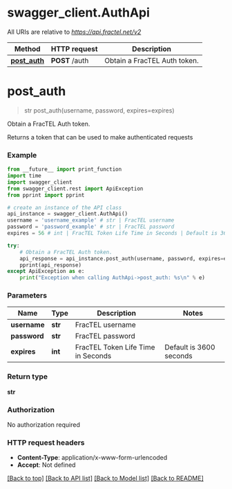 # swagger_client.AuthApi

All URIs are relative to *https://api.fractel.net/v2*

Method | HTTP request | Description
------------- | ------------- | -------------
[**post_auth**](AuthApi.md#post_auth) | **POST** /auth | Obtain a FracTEL Auth token.


# **post_auth**
> str post_auth(username, password, expires=expires)

Obtain a FracTEL Auth token.

Returns a token that can be used to make authenticated requests

### Example 
```python
from __future__ import print_function
import time
import swagger_client
from swagger_client.rest import ApiException
from pprint import pprint

# create an instance of the API class
api_instance = swagger_client.AuthApi()
username = 'username_example' # str | FracTEL username
password = 'password_example' # str | FracTEL password
expires = 56 # int | FracTEL Token Life Time in Seconds | Default is 3600 seconds | Maximum is 24 hours (optional)

try: 
    # Obtain a FracTEL Auth token.
    api_response = api_instance.post_auth(username, password, expires=expires)
    pprint(api_response)
except ApiException as e:
    print("Exception when calling AuthApi->post_auth: %s\n" % e)
```

### Parameters

Name | Type | Description  | Notes
------------- | ------------- | ------------- | -------------
 **username** | **str**| FracTEL username | 
 **password** | **str**| FracTEL password | 
 **expires** | **int**| FracTEL Token Life Time in Seconds | Default is 3600 seconds | Maximum is 24 hours | [optional] 

### Return type

**str**

### Authorization

No authorization required

### HTTP request headers

 - **Content-Type**: application/x-www-form-urlencoded
 - **Accept**: Not defined

[[Back to top]](#) [[Back to API list]](../README.md#documentation-for-api-endpoints) [[Back to Model list]](../README.md#documentation-for-models) [[Back to README]](../README.md)

